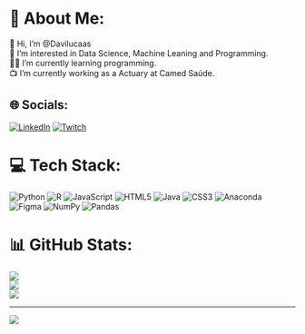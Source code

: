 # 💫 About Me:
👋 Hi, I’m @Davilucaas<br>👀 I’m interested in Data Science, Machine Leaning and Programming.<br>👨‍💻 I’m currently learning programming.<br>📺 I’m currently working as a Actuary at Camed Saúde.<br>


## 🌐 Socials:
[![LinkedIn](https://img.shields.io/badge/LinkedIn-%230077B5.svg?logo=linkedin&logoColor=white)](https://linkedin.com/in/davilucaas) [![Twitch](https://img.shields.io/badge/Twitch-%239146FF.svg?logo=Twitch&logoColor=white)](https://twitch.tv/davi_lucaas) 

# 💻 Tech Stack:
![Python](https://img.shields.io/badge/python-3670A0?style=for-the-badge&logo=python&logoColor=ffdd54) ![R](https://img.shields.io/badge/r-%23276DC3.svg?style=for-the-badge&logo=r&logoColor=white) ![JavaScript](https://img.shields.io/badge/javascript-%23323330.svg?style=for-the-badge&logo=javascript&logoColor=%23F7DF1E) ![HTML5](https://img.shields.io/badge/html5-%23E34F26.svg?style=for-the-badge&logo=html5&logoColor=white) ![Java](https://img.shields.io/badge/java-%23ED8B00.svg?style=for-the-badge&logo=java&logoColor=white) ![CSS3](https://img.shields.io/badge/css3-%231572B6.svg?style=for-the-badge&logo=css3&logoColor=white) ![Anaconda](https://img.shields.io/badge/Anaconda-%2344A833.svg?style=for-the-badge&logo=anaconda&logoColor=white) 	![Figma](https://img.shields.io/badge/figma-%23F24E1E.svg?style=for-the-badge&logo=figma&logoColor=white) ![NumPy](https://img.shields.io/badge/numpy-%23013243.svg?style=for-the-badge&logo=numpy&logoColor=white) ![Pandas](https://img.shields.io/badge/pandas-%23150458.svg?style=for-the-badge&logo=pandas&logoColor=white)
# 📊 GitHub Stats:
![](https://github-readme-stats.vercel.app/api?username=Davilucaas&theme=gotham&hide_border=false&include_all_commits=false&count_private=false)<br/>
![](https://github-readme-streak-stats.herokuapp.com/?user=Davilucaas&theme=gotham&hide_border=false)<br/>
![](https://github-readme-stats.vercel.app/api/top-langs/?username=Davilucaas&theme=gotham&hide_border=false&include_all_commits=false&count_private=false&layout=compact)

---
[![](https://visitcount.itsvg.in/api?id=Davilucaas&icon=2&color=6)](https://visitcount.itsvg.in)

<!-- Proudly created with GPRM ( https://gprm.itsvg.in ) -->
